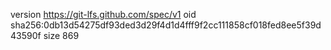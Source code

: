 version https://git-lfs.github.com/spec/v1
oid sha256:0db13d54275df93ded3d29f4d1d4fff9f2cc111858cf018fed8ee5f39d43590f
size 869
